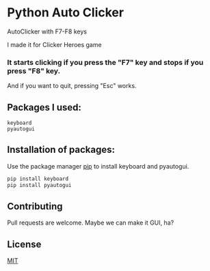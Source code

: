 # Python Auto Clicker
 AutoClicker with F7-F8 keys

I made it for Clicker Heroes game

### It starts clicking if you press the "F7" key and stops if you press "F8" key. 
And if you want to quit, pressing "Esc" works.

## Packages I used:
```
keyboard
pyautogui
```

## Installation of packages:

Use the package manager [pip](https://pip.pypa.io/en/stable/) to install keyboard and pyautogui.

```bash
pip install keyboard
pip install pyautogui
```

## Contributing
Pull requests are welcome. Maybe we can make it GUI, ha?

## License
[MIT](https://github.com/DreamFireworks/Python-Auto-Clicker/blob/main/LICENSE)
